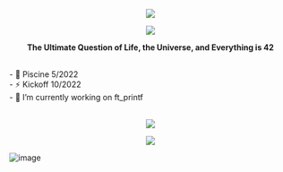 
<p align="center"> 
<img src="https://readme-typing-svg.herokuapp.com?font=calibri&color=B4FFBF&width=450&lines=%E2%9A%A1To+Code+Or+Not+To+Code+That+Is+The+Question%E2%9A%A1"/>
</p>

<p align="center">
  <img src="https://user-images.githubusercontent.com/5713670/87202985-820dcb80-c2b6-11ea-9f56-7ec461c497c3.gif" />
</p>

<p align="center"> 
<strong>The Ultimate Question of Life, the Universe, and Everything is 42 </strong>
</p>
</br>
- 🌱 Piscine 5/2022
</br>
- ⚡ Kickoff 10/2022
</br>
- 🔭 I’m currently working on ft_printf
</br></br>
<p align="center">
  <img src="https://raw.githubusercontent.com/RaghavK16/RaghavK16/master/coderman.gif" /> 
</p>

<p align="center">
  <img src="https://badge.mediaplus.ma/greenbinary/naal-jen?1337Badge=off" /> 
</p>

![image](https://raw.githubusercontent.com/mayhemantt/mayhemantt/Update/svg/Bottom.svg)

<!--
[![naal-jen's 42 stats](https://badge.mediaplus.ma/greenbinary/naal-jen?1337Badge=off)](https://github.com/oakoudad/badge42) => badge
**Nazar963/Nazar963** is a ✨ _special_ ✨ repository because its `README.md` (this file) appears on your GitHub profile.
<img src="https://github-readme-stats.vercel.app/api?username=Nazar963&theme=dark" />
Here are some ideas to get you started:
### ✨a proud 42 student:✨
- 🔭 I’m currently working on ...
- 🌱 I’m currently learning ...
- 👯 I’m looking to collaborate on ...
- 🤔 I’m looking for help with ...
- 💬 Ask me about ...
- 📫 How to reach me: ...
- 😄 Pronouns: ...
- ⚡ Fun fact: ...
<p align="left">
  <img src="https://github-readme-stats.vercel.app/api?username=Nazar963&theme=dark"/>
</p>
-->
